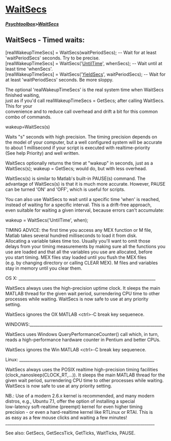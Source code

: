 # [WaitSecs](WaitSecs)
##### [Psychtoolbox](Psychtoolbox)>[WaitSecs](WaitSecs)

  
WaitSecs - Timed waits:  
-----------------------  
  
[realWakeupTimeSecs] = WaitSecs(waitPeriodSecs);              -- Wait for at least 'waitPeriodSecs' seconds. Try to be precise.  
[realWakeupTimeSecs] = WaitSecs('[UntilTime](WaitSecs-UntilTime)', whenSecs);       -- Wait until at least time 'whenSecs'.  
[realWakeupTimeSecs] = WaitSecs('[YieldSecs](WaitSecs-YieldSecs)', waitPeriodSecs); -- Wait for at least 'waitPeriodSecs' seconds. Be more sloppy.  
  
The optional 'realWakeupTimeSecs' is the real system time when WaitSecs finished waiting,  
just as if you'd call realWakeupTimeSecs = GetSecs; after calling WaitSecs. This for your  
convenience and to reduce call overhead and drift a bit for this common combo of commands.  
  

 wakeup=WaitSecs(s)  
  
 Waits "s" seconds with high precision.  The timing precision  depends on  
 the model of your computer, but a well configured system will be accurate  
 to about 1 millisecond if your script is executed with realtime-priority  
 (See help Priority) and well written.  
  
 WaitSecs optionally returns the time at "wakeup" in seconds, just as a  
 WaitSecs(s); wakeup = GetSecs; would do, but with less overhead.  
   
 WaitSecs(s) is similar to Matlab's built-in PAUSE(s) command. The  
 advantage of WaitSecs(s) is that it is much more accurate. However, PAUSE  
 can be turned 'ON' and 'OFF', which is useful for scripts.  
  
 You can also use WaitSecs to wait until a specific time 'when' is reached,  
 instead of waiting for a specific interval. This is a drift-free approach,  
 even suitable for waiting a given interval, because errors can't accumulate:  
  
 wakeup = WaitSecs('UntilTime', when);  
   
 TIMING ADVICE: the first time you access any MEX function or M file,  
 Matlab takes several hundred milliseconds to load it from disk.  
 Allocating a variable takes time too. Usually you'll want to omit those  
 delays from your timing measurements by making sure all the functions you  
 use are loaded and that all the variables you use are allocated, before  
 you start timing. MEX files stay loaded until you flush the MEX files  
 (e.g. by changing directory or calling CLEAR MEX). M files and variables  
 stay in memory until you clear them.  
  
 OS X: \_\_\_\_\_\_\_\_\_\_\_\_\_\_\_\_\_\_\_\_\_\_\_\_\_\_\_\_\_\_\_\_\_\_\_\_\_\_\_\_\_\_\_\_\_\_\_\_\_\_\_\_\_\_\_\_\_\_\_\_\_\_\_\_\_\_\_  
  
 WaitSecs always uses the high-precision uptime clock.  It sleeps the main  
 MATLAB thread for the given wait period, surrendering CPU time to other  
 processes while waiting.  WaitSecs is now safe to use at any priority  
 setting.    
  
 WaitSecs ignores the OX MATLAB <ctrl\>-C break key sequenece.  
  
 WINDOWS:\_\_\_\_\_\_\_\_\_\_\_\_\_\_\_\_\_\_\_\_\_\_\_\_\_\_\_\_\_\_\_\_\_\_\_\_\_\_\_\_\_\_\_\_\_\_\_\_\_\_\_\_\_\_\_\_\_\_\_\_\_\_\_\_\_  
  
 WaitSecs uses  Windows QueryPerformanceCounter() call which, in turn,   
 reads a high-performance hardware counter in Pentium and better CPUs.  
  
 WaitSecs ignores the Win MATLAB <ctrl\>-C break key sequenece.  
  
 Linux: \_\_\_\_\_\_\_\_\_\_\_\_\_\_\_\_\_\_\_\_\_\_\_\_\_\_\_\_\_\_\_\_\_\_\_\_\_\_\_\_\_\_\_\_\_\_\_\_\_\_\_\_\_\_\_\_\_\_\_\_\_\_\_\_\_\_  
  
 WaitSecs always uses the POSIX realtime high-precision timing facilities  
 (clock\_nanosleep(CLOCK\_RT,...)). It sleeps the main MATLAB thread for the  
 given wait period, surrendering CPU time to other processes while waiting.  
 WaitSecs is now safe to use at any priority setting.  
  
 NB.: Use of a modern 2.6.x kernel is recommended, and many modern  
 distros, e.g., Ubuntu 7.1, offer the option of installing a special  
 low-latency soft-realtime (preempt) kernel for even higher timing  
 precision - or even a hard-realtime kernel like RTLinux or RTAI. This is  
 as easy as a few mouse clicks and waiting a few minutes!  
 \_\_\_\_\_\_\_\_\_\_\_\_\_\_\_\_\_\_\_\_\_\_\_\_\_\_\_\_\_\_\_\_\_\_\_\_\_\_\_\_\_\_\_\_\_\_\_\_\_\_\_\_\_\_\_\_\_\_\_\_\_\_\_\_\_\_\_\_\_\_\_\_\_  
   
 See also: GetSecs, GetSecsTick, GetTicks, WaitTicks, PAUSE.  
  


